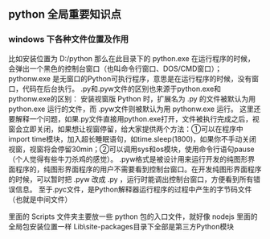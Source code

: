 ## python 全局重要知识点

### windows 下各种文件位置及作用
比如安装位置为 D:/python
那么在此目录下的
python.exe 在运行程序的时候，会弹出一个黑色的控制台窗口（也叫命令行窗口、DOS/CMD窗口）；
pythonw.exe 是无窗口的Python可执行程序，意思是在运行程序的时候，没有窗口，代码在后台执行。
.py和.pyw文件的区别也来源于python.exe和pythonw.exe的区别：
安装视窗版 Python 时，扩展名为 .py 的文件被默认为用 python.exe 运行的文件，而 .pyw文件则被默认为用 pythonw.exe 运行。
这里还要解释一个问题，如果.py文件直接用python.exe打开，文件被执行完成之后，视窗会立即关闭，如果想让视窗停留，给大家提供两个方法：①可以在程序中import time模块，加入超长睡眠语句，如time.sleep(1800)，如果你不手动关闭视窗，视窗将会停留30min；②可以调用sys和os模块，使用命令行语句pause（个人觉得有些牛刀杀鸡的感觉）。
.pyw格式是被设计用来运行开发的纯图形界面程序的，纯图形界面程序的用户不需要看到控制台窗口。在开发纯图形界面程序的时候，可以暂时把 .pyw 改成 .py ，运行时能调出控制台窗口，方便看到所有错误信息。
至于.pyc文件，是Python解释器运行程序的过程中产生的字节码文件（也就是中间文件）

里面的 Scripts 文件夹主要放一些 python 包的入口文件，就好像 nodejs 里面的全局包安装位置一样
Lib\site-packages目录下全部是第三方Python模块
